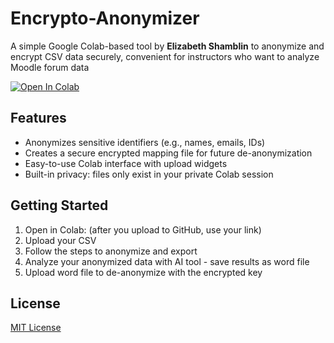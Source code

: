 # Encrypto-Anonymizer

A simple Google Colab-based tool by **Elizabeth Shamblin** to anonymize and encrypt CSV data securely, convenient for instructors who want to analyze Moodle forum data

[![Open In Colab](https://colab.research.google.com/assets/colab-badge.svg)](https://colab.research.google.com/github/leshamblin/encrypto-anonymizer/blob/main/encrypto_anonymizer.ipynb)

## Features
- Anonymizes sensitive identifiers (e.g., names, emails, IDs)
- Creates a secure encrypted mapping file for future de-anonymization
- Easy-to-use Colab interface with upload widgets
- Built-in privacy: files only exist in your private Colab session

## Getting Started
1. Open in Colab: (after you upload to GitHub, use your link)
2. Upload your CSV
3. Follow the steps to anonymize and export
4. Analyze your anonymized data with AI tool - save results as word file
5. Upload word file to de-anonymize with the encrypted key

## License
[MIT License](LICENSE)

